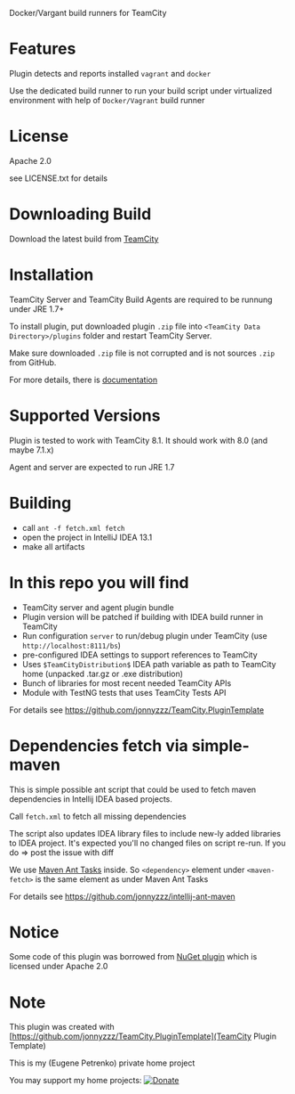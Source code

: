 Docker/Vargant build runners for TeamCity

Features
========

Plugin detects and reports installed ```vagrant``` and ```docker```

Use the dedicated build runner to run your build script under virtualized environment
with help of ```Docker/Vagrant``` build runner


License
==========
Apache 2.0

see LICENSE.txt for details


Downloading Build
=================

Download the latest build from [TeamCity](http://teamcity.jetbrains.com/viewType.html?buildTypeId=TeamCityVirtual_Build&guest=1)

Installation
============

TeamCity Server and TeamCity Build Agents are required to be runnung under JRE 1.7+

To install plugin, put downloaded plugin `.zip` file into `<TeamCity Data Directory>/plugins` folder and restart TeamCity Server.

Make sure downloaded `.zip` file is not corrupted and is not sources `.zip` from GitHub.

For more details, there is [documentation](http://confluence.jetbrains.net/display/TCD7/Installing+Additional+Plugins)


Supported Versions
==================

Plugin is tested to work with TeamCity 8.1.
It should work with 8.0 (and maybe 7.1.x)

Agent and server are expected to run JRE 1.7


Building
========
  - call ```ant -f fetch.xml fetch```
  - open the project in IntelliJ IDEA 13.1
  - make all artifacts


In this repo you will find
=============================
- TeamCity server and agent plugin bundle
- Plugin version will be patched if building with IDEA build runner in TeamCity
- Run configuration `server` to run/debug plugin under TeamCity (use `http://localhost:8111/bs`)
- pre-configured IDEA settings to support references to TeamCity
- Uses `$TeamCityDistribution$` IDEA path variable as path to TeamCity home (unpacked .tar.gz or .exe distribution)
- Bunch of libraries for most recent needed TeamCity APIs
- Module with TestNG tests that uses TeamCity Tests API

For details see https://github.com/jonnyzzz/TeamCity.PluginTemplate

Dependencies fetch via simple-maven
===================================

This is simple possible ant script that could be used to fetch 
maven dependencies in Intellij IDEA based projects.

Call ```fetch.xml``` to fetch all missing dependencies

The script also updates IDEA library files to include new-ly added libraries to IDEA project.
It's expected you'll no changed files on script re-run. If you do => post the issue with diff 

We use  [Maven Ant Tasks](http://maven.apache.org/ant-tasks/examples/dependencies.html)
inside. So `<dependency>` element under `<maven-fetch>` is the same
element as under Maven Ant Tasks

For details see https://github.com/jonnyzzz/intellij-ant-maven


Notice
======

Some code of this plugin was borrowed from [NuGet plugin](https://github.com/JetBrains/teamcity-nuget-support/)
which is licensed under Apache 2.0

Note
====

This plugin was created with [https://github.com/jonnyzzz/TeamCity.PluginTemplate](TeamCity Plugin Template)

This is my (Eugene Petrenko) private home project

You may support my home projects:
[![Donate](https://www.paypalobjects.com/en_US/i/btn/btn_donate_LG.gif)](https://www.paypal.com/cgi-bin/webscr?cmd=_s-xclick&hosted_button_id=Y94ALDEKVZT3Y)


